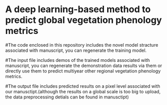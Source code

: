 # A deep learning-based method to predict global vegetation phenology metrics

#The code enclosed in this repository includes the novel model stracture associated with manuscript, you can regenerate the training model.

#The input file includes demos of the trained models associated with manuscript, you can regenerate the demonstration data results via them or directly use them to predict multiyear other regional vegetation phenology metrics.

#The output file includes predicted results on a pixel level associated with our manusctipt.(although the results on a global scale is too big to upload, the data preprocessing detials can be found in manusctipt)
